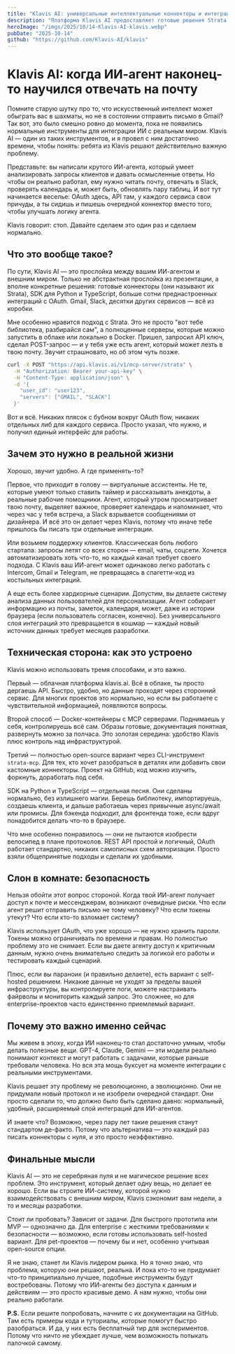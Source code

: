 ```yaml
---
title: "Klavis AI: универсальные интеллектуальные коннекторы и интеграции для ИИ-агентов"
description: "Платформа Klavis AI предоставляет готовые решения Strata и более 100 интеграций с поддержкой OAuth для быстрого развертывания и управления ИИ-агентами."
heroImage: "/imgs/2025/10/14-Klavis-AI-klavis.webp"
pubDate: "2025-10-14"
github: "https://github.com/Klavis-AI/klavis"
---
```


<!-- [33.27, 82] > [0, 65] -->

# Klavis AI: когда ИИ-агент наконец-то научился отвечать на почту

Помните старую шутку про то, что искусственный интеллект может обыграть вас в шахматы, но не в состоянии отправить письмо в Gmail? Так вот, это было смешно ровно до момента, пока не появились нормальные инструменты для интеграции ИИ с реальным миром. Klavis AI — один из таких инструментов, и я провел с ним достаточно времени, чтобы понять: ребята из Klavis решают действительно важную проблему.

Представьте: вы написали крутого ИИ-агента, который умеет анализировать запросы клиентов и давать осмысленные ответы. Но чтобы он реально работал, ему нужно читать почту, отвечать в Slack, проверять календарь и, может быть, обновлять пару таблиц. И вот тут начинается веселье: OAuth здесь, API там, у каждого сервиса свои причуды, а ты сидишь и пишешь очередной коннектор вместо того, чтобы улучшать логику агента.

Klavis говорит: стоп. Давайте сделаем это один раз и сделаем нормально.

## Что это вообще такое?

По сути, Klavis AI — это прослойка между вашим ИИ-агентом и внешним миром. Только не абстрактная прослойка из презентации, а вполне конкретные решения: готовые коннекторы (они называют их Strata), SDK для Python и TypeScript, больше сотни преднастроенных интеграций с OAuth. Gmail, Slack, десятки других сервисов — всё из коробки.

Мне особенно нравится подход с Strata. Это не просто "вот тебе библиотека, разбирайся сам", а полноценные серверы, которые можно запустить в облаке или локально в Docker. Пришел, запросил API ключ, сделал POST-запрос — и у тебя уже есть агент, который может лезть в твою почту. Звучит страшновато, но об этом чуть позже.

```bash
curl -X POST "https://api.klavis.ai/v1/mcp-server/strata" \
  -H "Authorization: Bearer your-api-key" \
  -H "Content-Type: application/json" \
  -d '{
    "user_id": "user123",
    "servers": ["GMAIL", "SLACK"]
  }'
```

Вот и всё. Никаких плясок с бубном вокруг OAuth flow, никаких отдельных либ для каждого сервиса. Просто указал, что нужно, и получил единый интерфейс для работы.

## Зачем это нужно в реальной жизни

Хорошо, звучит удобно. А где применять-то?

Первое, что приходит в голову — виртуальные ассистенты. Не те, которые умеют только ставить таймер и рассказывать анекдоты, а реальные рабочие помощники. Агент, который утром просматривает твою почту, выделяет важное, проверяет календарь и напоминает, что через час у тебя встреча, а Slack взрывается сообщениями от дизайнера. И всё это он делает через Klavis, потому что иначе тебе пришлось бы писать три отдельные интеграции.

Или возьмем поддержку клиентов. Классическая боль любого стартапа: запросы летят со всех сторон — email, чаты, соцсети. Хочется автоматизировать хоть что-то, но каждый канал требует своего подхода. С Klavis ваш ИИ-агент может одинаково легко работать с Intercom, Gmail и Telegram, не превращаясь в спагетти-код из костыльных интеграций.

А еще есть более хардкорные сценарии. Допустим, вы делаете систему анализа данных пользователей для персонализации. Агент собирает информацию из почты, заметок, календаря, может, даже из истории браузера (если пользователь согласен, конечно). Без универсального слоя интеграций это превращается в кошмар — каждый новый источник данных требует месяцев разработки.

## Техническая сторона: как это устроено

Klavis можно использовать тремя способами, и это важно.

Первый — облачная платформа klavis.ai. Всё в облаке, ты просто дергаешь API. Быстро, удобно, но данные проходят через сторонний сервис. Для многих проектов это нормально, но если вы работаете с чувствительной информацией, появляются вопросы.

Второй способ — Docker-контейнеры с MCP серверами. Поднимаешь у себя, контролируешь всё сам. Образы готовые, документация понятная, развернуть можно за полчаса. Это золотая середина: удобство Klavis плюс контроль над инфраструктурой.

Третий — полностью open-source вариант через CLI-инструмент `strata-mcp`. Для тех, кто хочет разобраться в деталях или добавить свои кастомные коннекторы. Проект на GitHub, код можно изучить, форкнуть, доработать под себя.

SDK на Python и TypeScript — отдельная песня. Они сделаны нормально, без излишнего магии. Берешь библиотеку, импортируешь, создаешь клиента, и дальше работаешь через привычные async/await или промисы. Для бэкенда подходит, для фронтенда тоже, если вдруг понадобится делать что-то в браузере.

Что мне особенно понравилось — они не пытаются изобрести велосипед в плане протоколов. REST API простой и логичный, OAuth работает стандартно, никаких самописных схем авторизации. Просто взяли общепринятые подходы и сделали их удобными.

## Слон в комнате: безопасность

Нельзя обойти этот вопрос стороной. Когда твой ИИ-агент получает доступ к почте и мессенджерам, возникают очевидные риски. Что если агент решит отправить письмо не тому человеку? Что если токены утекут? Что если кто-то взломает систему?

Klavis использует OAuth, что уже хорошо — не нужно хранить пароли. Токены можно ограничивать по времени и правам. Но полностью проблему это не снимает. Если вы даете агенту доступ к критичным данным, нужно очень внимательно следить за логикой его работы и тестировать каждый сценарий.

Плюс, если вы параноик (и правильно делаете), есть вариант с self-hosted решением. Никакие данные не уходят за пределы вашей инфраструктуры, вы контролируете логи, можете настраивать файрволы и мониторить каждый запрос. Это сложнее, но для enterprise-проектов часто единственно приемлемый вариант.

## Почему это важно именно сейчас

Мы живем в эпоху, когда ИИ наконец-то стал достаточно умным, чтобы делать полезные вещи. GPT-4, Claude, Gemini — эти модели реально понимают контекст и могут работать с задачами, которые раньше требовали человека. Но вся эта мощь буксует на моменте интеграции с реальными инструментами.

Klavis решает эту проблему не революционно, а эволюционно. Они не придумали новый протокол и не изобрели очередной стандарт. Они просто сделали то, что должно было быть сделано давно: нормальный, удобный, расширяемый слой интеграций для ИИ-агентов.

И знаете что? Возможно, через пару лет такие решения станут стандартом де-факто. Потому что альтернатива — это каждый раз писать коннекторы с нуля, и это просто неэффективно.

## Финальные мысли

Klavis AI — это не серебряная пуля и не магическое решение всех проблем. Это инструмент, который делает одну вещь, но делает ее хорошо. Если вы строите ИИ-систему, которой нужно взаимодействовать с внешним миром, Klavis сэкономит вам недели, а то и месяцы разработки.

Стоит ли пробовать? Зависит от задачи. Для быстрого прототипа или MVP — однозначно да. Для enterprise с жесткими требованиями к безопасности — возможно, если готовы использовать self-hosted вариант. Для pet-проектов — почему бы и нет, особенно учитывая open-source опции.

Я не знаю, станет ли Klavis лидером рынка. Но я точно знаю, что проблема, которую они решают, реальна. И пока кто-то не придумает что-то принципиально лучшее, подобные инструменты будут востребованы. Потому что ИИ-агенты без доступа к данным и действиям — это просто красивые демо. А нам нужно, чтобы они реально работали.

**P.S.** Если решите попробовать, начните с их документации на GitHub. Там есть примеры кода и туториалы, которые помогут быстро разобраться. И да, у них есть бесплатный тир для экспериментов. Потому что ничто не убеждает лучше, чем возможность потыкать палочкой самому.
